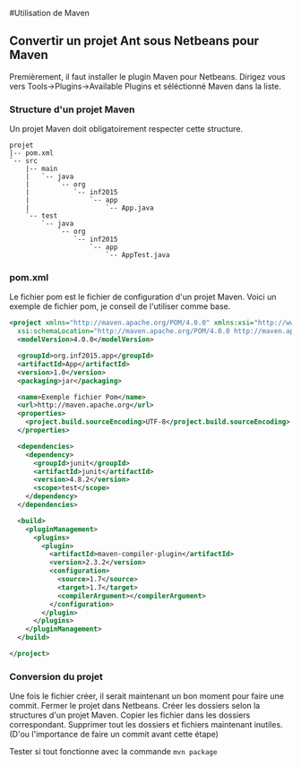 #Utilisation de Maven

## Convertir un projet Ant sous Netbeans pour Maven

Premièrement, il faut installer le plugin Maven pour Netbeans.
Dirigez vous vers Tools->Plugins->Available Plugins et séléctionné Maven dans la liste.

### Structure d'un projet Maven

Un projet Maven doit obligatoirement respecter cette structure.

```
projet
|-- pom.xml
`-- src
    |-- main
    |   `-- java
    |       `-- org
    |           `-- inf2015
    |               `-- app
    |                   `-- App.java
    `-- test
        `-- java
            `-- org
                `-- inf2015
                    `-- app
                        `-- AppTest.java
```

### pom.xml

Le fichier pom est le fichier de configuration d'un projet Maven.
Voici un exemple de fichier pom, je conseil de l'utiliser comme base.

```xml
<project xmlns="http://maven.apache.org/POM/4.0.0" xmlns:xsi="http://www.w3.org/2001/XMLSchema-instance"
  xsi:schemaLocation="http://maven.apache.org/POM/4.0.0 http://maven.apache.org/xsd/maven-4.0.0.xsd">
  <modelVersion>4.0.0</modelVersion>

  <groupId>org.inf2015.app</groupId>
  <artifactId>App</artifactId>
  <version>1.0</version>
  <packaging>jar</packaging>

  <name>Exemple fichier Pom</name>
  <url>http://maven.apache.org</url>
  <properties>
    <project.build.sourceEncoding>UTF-8</project.build.sourceEncoding>
  </properties>

  <dependencies>
    <dependency>
      <groupId>junit</groupId>
      <artifactId>junit</artifactId>
      <version>4.8.2</version>
      <scope>test</scope>
    </dependency>
  </dependencies>

  <build>
    <pluginManagement>
      <plugins>
        <plugin>
          <artifactId>maven-compiler-plugin</artifactId>
          <version>2.3.2</version>
          <configuration>
            <source>1.7</source>
            <target>1.7</target>
            <compilerArgument></compilerArgument>
          </configuration>
        </plugin>
      </plugins>
    </pluginManagement>
  </build>

</project>
```

### Conversion du projet
Une fois le fichier créer, il serait maintenant un bon moment pour faire une commit.
Fermer le projet dans Netbeans.
Créer les dossiers selon la structures d'un projet Maven.
Copier les fichier dans les dossiers correspondant.
Supprimer tout les dossiers et fichiers maintenant inutiles. (D'ou l'importance de faire un commit avant cette étape)

Tester si tout fonctionne avec la commande `mvn package`
